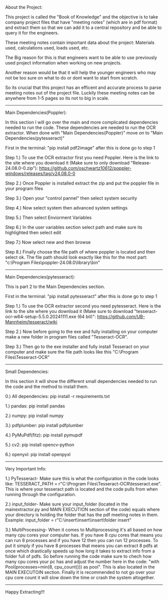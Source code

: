 About the Project:

This project is called the "Book of Knowledge" and the objective is to take company project files that have "meeting notes" (which are in pdf format) and extract them so that we can add it to a central repository and be able to query it for the engineers. 

These meeting notes contain important data about the project: Materials used, calculations used, loads used, etc.

The Big reason for this is that engineers want to be able to use previously used project information when working on new projects.

Another reason would be that it will help the younger engineers who may not be too sure on what to do or dont want to start from scratch.

So its crucial that this project has an efficent and accurate process to parse meeting notes out of the project file. Luckily these meeting notes can be anywhere from 1-5 pages so its not to big in scale.

---------------------------------------------------------------------------------------------------------------------------------------------------------------------------------------------------------------

Main Dependencies(Poppler):

In this section I will go over the main and more complicated dependencies needed to run the code. These dependencies are needed to run the OCR extractor. When done with "Main Dependencies(Poppler)" move on to "Main Dependencies(pytesseract)"

First in the terminal: "pip install pdf2image" after this is done go to step 1

Step 1.) To use the OCR extractor first you need Poppler. Here is the link to the site where you download it (Make sure to only download "Release-24.08.0-0.zip"): https://github.com/oschwartz10612/poppler-windows/releases/tag/v24.08.0-0

Step 2.) Once Poppler is installed extract the zip and put the poppler file in your program files

Step 3.) Open your "control pannel" then select system security

Step 4.) Now select system then advanced system settings 

Step 5.) Then select Enviorment Variables 

Step 6.) In the user variables section select path and make sure its highlighted then select edit

Step 7.) Now select new and then browse 

Step 8.) Finally choose the file path of where poppler is located and then select ok. The file path should look exactly like this for the most part: "c:\Program Files\poppler-24.08.0\library\bin"

---------------------------------------------------------------------------------------------------------------------------------------------------------------------------------------------------------------

Main Dependencies(pytesseract):

This is part 2 to the Main Dependencies section.

First in the terminal: "pip install pytesseract" after this is done go to step 1

Step 1.) To use the OCR extractor second you need pytesseract. Here is the link to the site where you download it (Make sure to download "tesseract-ocr-w64-setup-5.5.0.20241111.exe (64 bit)": https://github.com/UB-Mannheim/tesseract/wiki

Step 2.) Now before going to the exe and fully installing on your computer make a new folder in program files called "Tesseract-OCR".

Step 3.) Then go to the exe installer and fully install Tesseract on your computer and make sure the file path looks like this "C:\\Program Files\\Tesseract-OCR"

---------------------------------------------------------------------------------------------------------------------------------------------------------------------------------------------------------------

Small Dependencies:

In this section it will show the different small dependencies needed to run the code and the method to install them.

0.) All dependencies: pip install -r requirements.txt

1.) pandas: pip install pandas

2.) numpy: pip install numpy

3.) pdfplumber: pip install pdfplumber

4.) PyMuPdf(fitz): pip install pymupdf

5.) cv2: pip install opencv-python

6.) openyxl: pip install openpyxl

---------------------------------------------------------------------------------------------------------------------------------------------------------------------------------------------------------------

Very Important Info:

1.) PyTesseract- 
Make sure this is what the configuration in the code looks like: TESSERACT_PATH = r"C:\\Program Files\\Tesseract-OCR\\tesseract.exe". This is where your tesseract path is located and the code pulls from when running through the configuration.

2.) input_folder- 
Make sure your input_folder (located in the mainextractor.py and MAIN EXECUTION section of the code) equals where your directory is holding the folder that has the pdf meeting notes in them. Example: input_folder = r"C:\\insert\\insert\\insert\\folder insert"

3.) MultiProcessing- 
When it comes to Multiprocessing it's all based on how many cpu cores your computer has. If you have 8 cpu cores that means you can run 8 processes and if you have 12 then you can run 12 processes. To put it simply if you have 8 processes that means you can extract 8 pdfs at once which drastically speeds up how long it takes to extract info from a folder full of pdfs. So before running the code make sure to chech how many cpu cores your pc has and adjust the number here in the code: "with Pool(processes=min(8, cpu_count())) as pool". This is also located in the MAIN EXECUTOIN section. Finally it is recommended to not go over your cpu core count it will slow down the time or crash the system altogether.

---------------------------------------------------------------------------------------------------------------------------------------------------------------------------------------------------------------

Happy Extracting!!!
